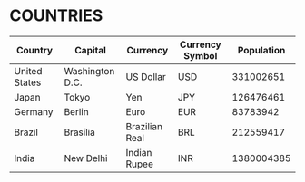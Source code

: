 # COUNTRIES
| Country       | Capital       | Currency | Currency Symbol | Population |
|---------------|---------------|----------|-----------------|------------|
| United States |Washington D.C.|US Dollar |USD|331002651|
| Japan |Tokyo  |Yen|JPY|126476461| 
| Germany|Berlin|Euro|EUR|83783942|
| Brazil|Brasília|Brazilian Real|BRL|212559417|
| India|New Delhi|Indian Rupee|INR|1380004385|